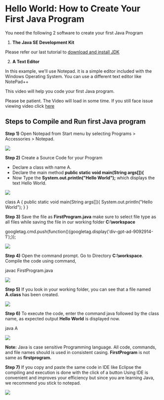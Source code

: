 Hello World: How to Create Your First Java Program
==================================================


You need the following 2 software to create your first Java Program

1.  **The Java SE Development Kit**

Please refer our last tutorial to [download and install JDK](/install-java.html)

2.  **A Text Editor**

In this example, we'll use Notepad. it is a simple editor included with the Windows Operating System. You can use a different text editor like NotePad++

This video will help you code your first Java program.

Please be patient. The Video will load in some time. If you still face issue viewing video click [here](/faq.html)

Steps to Compile and Run first Java program
-------------------------------------------

**Step 1)** Open Notepad from Start menu by selecting Programs > Accessories > Notepad.

[![](https://www.guru99.com/images/java/111417_1102_Java11.png)](https://www.guru99.com/images/java/111417_1102_Java11.png)

**Step 2)** Create a Source Code for your Program

*   Declare a class with name A.
*   Declare the main method **public static void main(String args\[\]){**
*   Now Type the **System.out.println("Hello World");** which displays the text Hello World.

[![](https://www.guru99.com/images/java/111417_1102_Java12.png)](https://www.guru99.com/images/java/111417_1102_Java12.png)

 class A {
 public static void main(String args\[\]){
     System.out.println("Hello World");
 }
}

**Step 3)** Save the file as **FirstProgram.java** make sure to select file type as all files while saving the file in our working folder **C:\\workspace**

googletag.cmd.push(function(){googletag.display('div-gpt-ad-9092914-1');});

[![](https://www.guru99.com/images/java/111417_1102_Java13.png)](https://www.guru99.com/images/java/111417_1102_Java13.png)

**Step 4)** Open the command prompt. Go to Directory **C:\\workspace**. Compile the code using command,

javac FirstProgram.java

[![](https://www.guru99.com/images/java/111417_1102_Java14.png)](https://www.guru99.com/images/java/111417_1102_Java14.png)  

**Step 5)** If you look in your working folder, you can see that a file named **A.class** has been created.

[![](https://www.guru99.com/images/java/111417_1102_Java15.png)](https://www.guru99.com/images/java/111417_1102_Java15.png)

**Step 6)** To execute the code, enter the command java followed by the class name, as expected output **Hello World** is displayed now.

java A

[![](https://www.guru99.com/images/java/111417_1102_Java16.png)](https://www.guru99.com/images/java/111417_1102_Java16.png)

**Note:** Java is case sensitive Programming language. All code, commands, and file names should is used in consistent casing. **FirstProgram** is not same as **firstprogram.**

**Step 7)** If you copy and paste the same code in IDE like Eclipse the compiling and execution is done with the click of a button Using IDE is convenient and improves your efficiency but since you are learning Java, we recommend you stick to notepad.

[![](https://www.guru99.com/images/java/Eclipse.png)](https://www.guru99.com/images/java/Eclipse.png)
